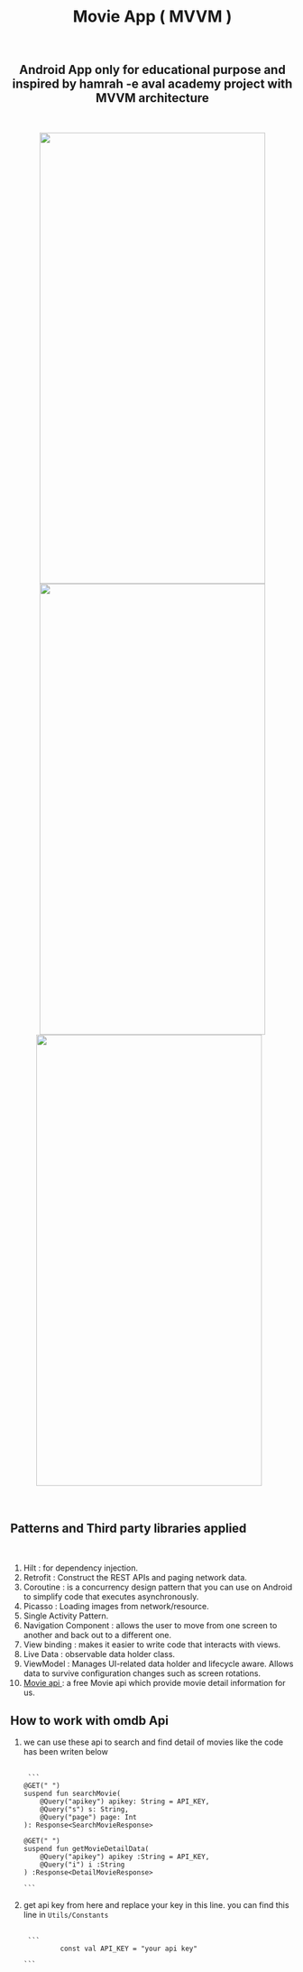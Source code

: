 <h1 align="center">Movie App ( MVVM ) </h1>
 &nbsp;&nbsp;
<h2 align="center"> Android App only for educational purpose and inspired by hamrah -e aval academy project with MVVM architecture</h2> &nbsp;&nbsp;
<p align="center">
<img width="400" height="800"
 src="https://github.com/Harvey-abs-17/academy_movie/assets/138676273/0347fae4-8a5a-4677-97aa-9150d70f864f"/>
<img width="400" height="800" src="https://github.com/Harvey-abs-17/academy_movie/assets/138676273/37a3cda0-1c75-4bd3-96ab-f39b4d1d61ef"/>
<img width="400" height="800" src="https://github.com/Harvey-abs-17/academy_movie/blob/master/Animation.gif"/>
 &nbsp;&nbsp;
</p> &nbsp;&nbsp;

<h2 align="left">Patterns and Third party libraries applied</h2> &nbsp;&nbsp;
<ol>
        <li>Hilt : for dependency injection.</li>
        <li>Retrofit : Construct the REST APIs and paging network data.</li>
        <li>Coroutine : is a concurrency design pattern that you can use on Android to simplify code that executes asynchronously.</li>
        <li>Picasso : Loading images from network/resource.</li>
        <li>Single Activity Pattern.</li>
        <li>Navigation Component : allows the user to move from one screen to another and back out to a different one.</li>
        <li>View binding : makes it easier to write code that interacts with views.</li>
        <li>Live Data : observable data holder class.</li>
        <li>ViewModel : Manages UI-related data holder and lifecycle aware. Allows data to survive configuration changes such as screen rotations.</li>
        <li> <a href="http://www.omdbapi.com/">  Movie api </a> : a free Movie api which provide movie detail information for us.</li>
</ol>

<h2 align="left">How to work with omdb Api</h2>
<ol>

<li>we can use these api to search and find detail of movies like the code has been writen below</li>&nbsp;&nbsp;

     ```
    @GET(" ")
    suspend fun searchMovie(
        @Query("apikey") apikey: String = API_KEY,
        @Query("s") s: String,
        @Query("page") page: Int
    ): Response<SearchMovieResponse>

    @GET(" ")
    suspend fun getMovieDetailData(
        @Query("apikey") apikey :String = API_KEY,
        @Query("i") i :String
    ) :Response<DetailMovieResponse>
  
    ```

   <li>get api key from <a href"http://www.omdbapi.com/">here</a> and replace your key in this line. you can find this line in <code>Utils/Constants</code></li>&nbsp;&nbsp;

     ```
             const val API_KEY = "your api key"
  
    ```
  
</ol>


